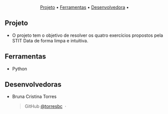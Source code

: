 <p align="center">
  <a href="#projeto">Projeto</a> •
  <a href="#ferramentas">Ferramentas</a> •
  <a href="#time">Desenvolvedora</a> •
</p>

## Projeto

- O projeto tem o objetivo de resolver os quatro exercícios propostos pela STIT Data de forma limpa e intuitiva.


## Ferramentas

- Python


## Desenvolvedoras

- Bruna Cristina Torres

  > GitHub [@torresbc](https://github.com/torresbc) &nbsp;&middot;&nbsp;


